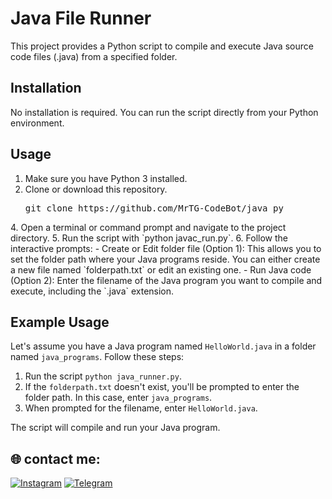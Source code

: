 # Java File Runner

This project provides a Python script to compile and execute Java source code files (.java) from a specified folder.

## Installation

No installation is required. You can run the script directly from your Python environment.

## Usage

1.  Make sure you have Python 3 installed.
2.  Clone or download this repository.
     <pre>
    git clone https://github.com/MrTG-CodeBot/java_py
</pre>
4.  Open a terminal or command prompt and navigate to the project directory.
5.  Run the script with `python javac_run.py`.
6.  Follow the interactive prompts:
    - Create or Edit folder file (Option 1): This allows you to set the folder path where your Java programs reside. You can either create a new file named `folderpath.txt` or edit an existing one.
    - Run Java code (Option 2): Enter the filename of the Java program you want to compile and execute, including the `.java` extension.

## Example Usage

Let's assume you have a Java program named `HelloWorld.java` in a folder named `java_programs`. Follow these steps:

1.  Run the script `python java_runner.py`.
2.  If the `folderpath.txt` doesn't exist, you'll be prompted to enter the folder path. In this case, enter `java_programs`.
3.  When prompted for the filename, enter `HelloWorld.java`.

The script will compile and run your Java program.

## 🌐 contact me:
[![Instagram](https://img.shields.io/badge/Instagram-%23E4405F.svg?logo=Instagram&logoColor=white)](https://instagram.com/mrtg_coder)
[![Telegram](https://img.shields.io/badge/Telegram-blue?logo=telegram)](https://t.me/MrTG_Coder)
